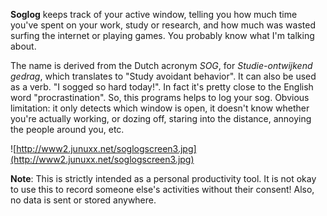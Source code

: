 **Soglog** keeps track of your active window, telling you how much time you've spent on your work, study or research, and how much was wasted surfing the internet or playing games. You probably know what I'm talking about.

The name is derived from the Dutch acronym _SOG_, for _Studie-ontwijkend gedrag_, which translates to "Study avoidant behavior". It can also be used as a verb. "I sogged so hard today!". In fact it's pretty close to the English word "procrastination". So, this programs helps to log your sog. Obvious limitation: it only detects which window is open, it doesn't know whether you're actually working, or dozing off, staring into the distance, annoying the people around you, etc.

![http://www2.junuxx.net/soglogscreen3.jpg](http://www2.junuxx.net/soglogscreen3.jpg)

**Note**: This is strictly intended as a personal productivity tool. It is not okay to use this to record someone else's activities without their consent! Also, no data is sent or stored anywhere.